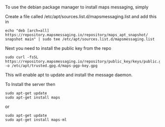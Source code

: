 To use the debian package manager to install maps messaging, simply


Create a file called  /etc/apt/sources.list.d/mapsmessaging.list and add this in


```shell
echo "deb [arch=all] https://repository.mapsmessaging.io/repository/maps_apt_snapshot/ snapshot main" | sudo tee /etc/apt/sources.list.d/mapsmessaging.list
```


Next you need to install the public key from the repo

```shell
sudo curl -fsSL https://repository.mapsmessaging.io/repository/public_key/keys/public.gpg.key -o /etc/apt/trusted.gpg.d/maps-pgp-key.gpg
```

This will enable apt to update and install the message daemon.

To Install the server then

```shell
sudo apt-get update
sudo apt-get install maps
```

or

```shell
sudo apt-get update
sudo apt-get install maps-ml
```

